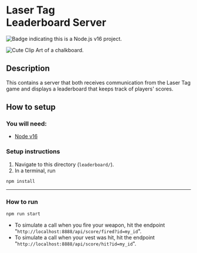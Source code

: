 # Laser Tag</br>Leaderboard Server
![Badge indicating this is a Node.js v16 project.](https://img.shields.io/badge/node.js-16-blue)

![Cute Clip Art of a chalkboard.](https://lh3.googleusercontent.com/proxy/uncC8TwJnzGX1wuk17BcacyndjJzGuH_YQfw8vgwDEH9pQeZzh_8mrby-uDzVbTSA-gRaSsUBGbJLNKd1B44ykKaFOtAMxvvrlPqpA)

## Description

This contains a server that both receives communication from the Laser Tag game and displays a leaderboard that keeps track of players' scores.


## How to setup

### You will need:

* [Node v16](https://nodejs.org/en/)

### Setup instructions

1. Navigate to this directory (`leaderboard/`).
2. In a terminal, run
```bash
npm install
```

---

### How to run

```bash
npm run start
```

* To simulate a call when you fire your weapon, hit the endpoint "`http://localhost:8888/api/score/fired?id=my_id`".
* To simulate a call when your vest was hit, hit the endpoint "`http://localhost:8888/api/score/hit?id=my_id`".
